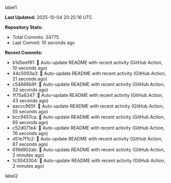 
label1 
<!-- ACTIVITY_START -->
**Last Updated:** 2025-10-04 20:25:16 UTC

**Repository Stats:**
- Total Commits: 34775
- Last Commit: 10 seconds ago

**Recent Commits:**
- b1d5eef91: 🤖 Auto-update README with recent activity (GitHub Action, 10 seconds ago)
- 44c5093a3: 🤖 Auto-update README with recent activity (GitHub Action, 21 seconds ago)
- c54666b9f: 🤖 Auto-update README with recent activity (GitHub Action, 32 seconds ago)
- 1f75a8347: 🤖 Auto-update README with recent activity (GitHub Action, 43 seconds ago)
- aaccc965f: 🤖 Auto-update README with recent activity (GitHub Action, 55 seconds ago)
- bcc9457ca: 🤖 Auto-update README with recent activity (GitHub Action, 65 seconds ago)
- c52d071e4: 🤖 Auto-update README with recent activity (GitHub Action, 76 seconds ago)
- d51e7f1c2: 🤖 Auto-update README with recent activity (GitHub Action, 87 seconds ago)
- 619d902ab: 🤖 Auto-update README with recent activity (GitHub Action, 2 minutes ago)
- 1c3043304: 🤖 Auto-update README with recent activity (GitHub Action, 2 minutes ago)
<!-- ACTIVITY_END -->

label2
